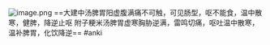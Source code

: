 ![image.png](https://picgo18719498306.oss-cn-guangzhou.aliyuncs.com/20250308165142117.png)
==大建中汤脾胃阳虚腹满痛不可触，可见肠型，呕不能食，温中散寒，健脾，降逆止呕
附子粳米汤脾胃虚寒胸胁逆满，雷鸣切痛，呕吐温中散寒，温补脾胃，化饮降逆== 
#anki
